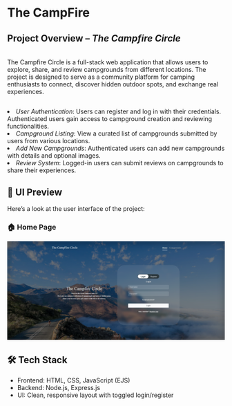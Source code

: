 # The CampFire
<h2>Project Overview – <I>The Campfire Circle</I></h2>
<br>
The Campfire Circle is a full-stack web application that allows users to explore, share, and review campgrounds from different locations. The project is designed to serve as a community platform for camping enthusiasts to connect, discover hidden outdoor spots, and exchange real experiences.<br>

##

<li><I>User Authentication</I>: 
Users can register and log in with their credentials. Authenticated users gain access to campground creation and reviewing functionalities.

<li><I>Campground Listing</I>:
View a curated list of campgrounds submitted by users from various locations.

<li><I>Add New Campgrounds</I>:
Authenticated users can add new campgrounds with details and optional images.

<li><I>Review System</I>:
Logged-in users can submit reviews on campgrounds to share their experiences.

##
## 📸 UI Preview

Here’s a look at the user interface of the project:

### 🏠 Home Page
![Home Page](./ss/ss_home_page.png)

## 🛠️ Tech Stack

- Frontend: HTML, CSS, JavaScript (EJS)
- Backend: Node.js, Express.js
- UI: Clean, responsive layout with toggled login/register

